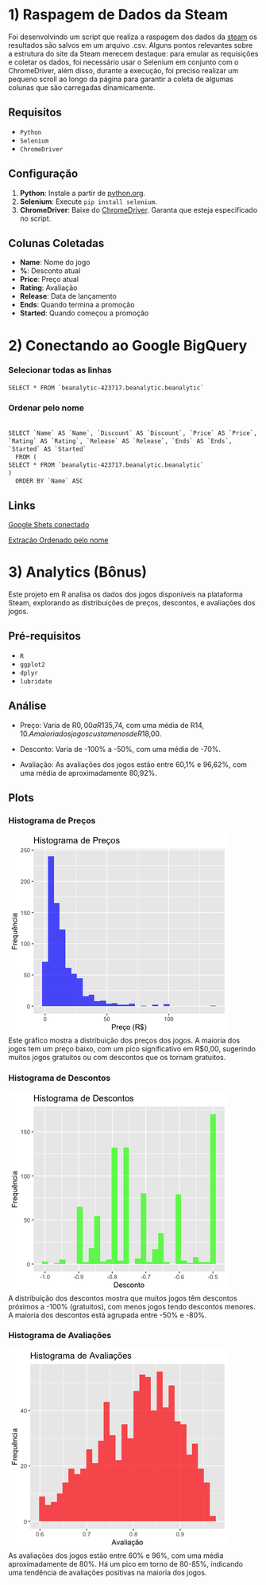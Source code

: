 
# 1) Raspagem de Dados da Steam


Foi desenvolvindo um script que realiza a raspagem dos dados da [steam](https://steamdb.info/sales/) os resultados são salvos em um arquivo .csv. Alguns pontos relevantes sobre a estrutura do site da Steam merecem destaque: para emular as requisições e coletar os dados, foi necessário usar o Selenium em conjunto com o ChromeDriver, além disso, durante a execução, foi preciso realizar um pequeno scroll ao longo da página para garantir a coleta de algumas colunas que são carregadas dinamicamente.


## Requisitos

- `Python`
- `Selenium`
- `ChromeDriver`

## Configuração

1. **Python**: Instale a partir de [python.org](https://www.python.org).
2. **Selenium**: Execute `pip install selenium`.
3. **ChromeDriver**: Baixe do [ChromeDriver](https://googlechromelabs.github.io/chrome-for-testing/). Garanta que esteja especificado no script.


## Colunas Coletadas

- **Name**: Nome do jogo
- **%**: Desconto atual
- **Price**: Preço atual
- **Rating**: Avaliação
- **Release**: Data de lançamento
- **Ends**: Quando termina a promoção
- **Started**: Quando começou a promoção


# 2) Conectando ao Google BigQuery



### Selecionar todas as linhas

```
SELECT * FROM `beanalytic-423717.beanalytic.beanalytic`
```


### Ordenar pelo nome

```

SELECT `Name` AS `Name`, `Discount` AS `Discount`, `Price` AS `Price`, `Rating` AS `Rating`, `Release` AS `Release`, `Ends` AS `Ends`, `Started` AS `Started`
  FROM (
SELECT * FROM `beanalytic-423717.beanalytic.beanalytic`
)
  ORDER BY `Name` ASC

```

## Links

[Google Shets conectado](https://docs.google.com/spreadsheets/d/1tyL-ACZz9AAzCE_aaDK0agLfGnQwmI0ah0MUoNjB1Co/edit#gid=90847690)



[Extração Ordenado pelo nome](https://docs.google.com/spreadsheets/d/1u96i-NJRRX3ta_pNsX7A6goGPnY8KfaoK7idz-SlJeU/edit?usp=sharing)

# 3) Analytics (Bônus)

Este projeto em R analisa os dados dos jogos disponíveis na plataforma Steam, explorando as distribuições de preços, descontos, e avaliações dos jogos.

## Pré-requisitos

- `R`
- `ggplot2`
- `dplyr`
- `lubridate`

## Análise

 - Preço: Varia de R$0,00 a R$135,74, com uma média de R$14,10. A maioria dos jogos custa menos de R$18,00.

 - Desconto: Varia de -100% a -50%, com uma média de -70%.

 - Avaliação: As avaliações dos jogos estão entre 60,1% e 96,62%, com uma média de aproximadamente 80,92%.


## Plots

### Histograma de Preços
![Histograma de Preços](Gráficos/Rplot.png)  
Este gráfico mostra a distribuição dos preços dos jogos. A maioria dos jogos tem um preço baixo, com um pico significativo em R$0,00, sugerindo muitos jogos gratuitos ou com descontos que os tornam gratuitos.

### Histograma de Descontos
![Histograma de Descontos](Gráficos/Rplot01.png)  
A distribuição dos descontos mostra que muitos jogos têm descontos próximos a -100% (gratuitos), com menos jogos tendo descontos menores. A maioria dos descontos está agrupada entre -50% e -80%.

### Histograma de Avaliações
![Histograma de Avaliações](Gráficos/Rplot02.png)  
As avaliações dos jogos estão entre 60% e 96%, com uma média aproximadamente de 80%. Há um pico em torno de 80-85%, indicando uma tendência de avaliações positivas na maioria dos jogos.
